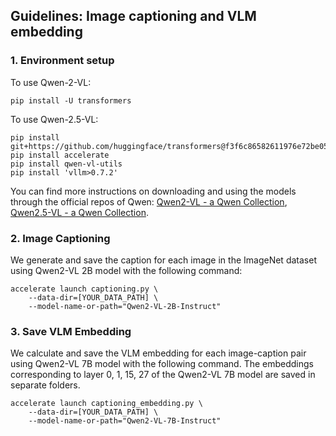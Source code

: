 ## Guidelines: Image captioning and VLM embedding

### 1. Environment setup
To use Qwen-2-VL:
```
pip install -U transformers
```
To use Qwen-2.5-VL:
```
pip install git+https://github.com/huggingface/transformers@f3f6c86582611976e72be054675e2bf0abb5f775
pip install accelerate
pip install qwen-vl-utils
pip install 'vllm>0.7.2'
```
You can find more instructions on downloading and using the models through the official repos of Qwen: [Qwen2-VL - a Qwen Collection](https://huggingface.co/collections/Qwen/qwen2-vl-66cee7455501d7126940800d), [Qwen2.5-VL - a Qwen Collection](https://huggingface.co/collections/Qwen/qwen25-vl-6795ffac22b334a837c0f9a5).

### 2. Image Captioning
We generate and save the caption for each image in the ImageNet dataset using Qwen2-VL 2B model with the following command:
```
accelerate launch captioning.py \
    --data-dir=[YOUR_DATA_PATH] \
    --model-name-or-path="Qwen2-VL-2B-Instruct"
```

### 3. Save VLM Embedding
We calculate and save the VLM embedding for each image-caption pair using Qwen2-VL 7B model with the following command. The embeddings corresponding to layer 0, 1, 15, 27 of the Qwen2-VL 7B model are saved in separate folders.
```
accelerate launch captioning_embedding.py \
    --data-dir=[YOUR_DATA_PATH] \
    --model-name-or-path="Qwen2-VL-7B-Instruct"
```
